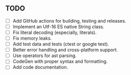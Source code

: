 ## TODO

- [ ] Add GitHub actions for building, testing and releases.
- [ ] Implement an Utf-16 ES native String class.
- [ ] Fix literal decoding (especially, literals).
- [ ] Fix memory leaks.
- [ ] Add test data and tests (ctest or google test).
- [ ] Better error handling and cross-platform support.
- [ ] Use operators for ast parsing.
- [ ] CodeGen with proper syntax and formatting.
- [ ] Add code documentation.